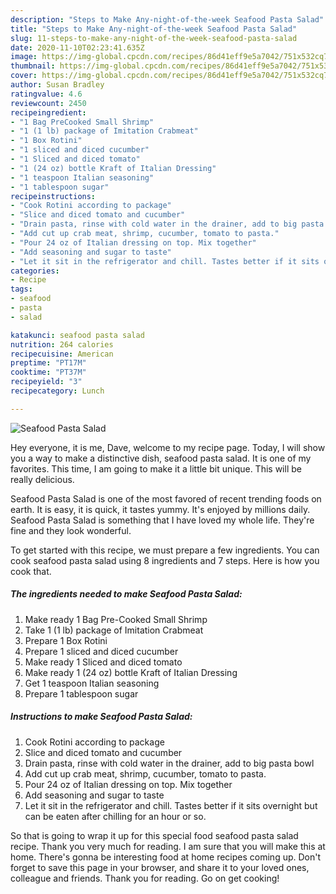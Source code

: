 ```yaml
---
description: "Steps to Make Any-night-of-the-week Seafood Pasta Salad"
title: "Steps to Make Any-night-of-the-week Seafood Pasta Salad"
slug: 11-steps-to-make-any-night-of-the-week-seafood-pasta-salad
date: 2020-11-10T02:23:41.635Z
image: https://img-global.cpcdn.com/recipes/86d41eff9e5a7042/751x532cq70/seafood-pasta-salad-recipe-main-photo.jpg
thumbnail: https://img-global.cpcdn.com/recipes/86d41eff9e5a7042/751x532cq70/seafood-pasta-salad-recipe-main-photo.jpg
cover: https://img-global.cpcdn.com/recipes/86d41eff9e5a7042/751x532cq70/seafood-pasta-salad-recipe-main-photo.jpg
author: Susan Bradley
ratingvalue: 4.6
reviewcount: 2450
recipeingredient:
- "1 Bag PreCooked Small Shrimp"
- "1 (1 lb) package of Imitation Crabmeat"
- "1 Box Rotini"
- "1 sliced and diced cucumber"
- "1 Sliced and diced tomato"
- "1 (24 oz) bottle Kraft of Italian Dressing"
- "1 teaspoon Italian seasoning"
- "1 tablespoon sugar"
recipeinstructions:
- "Cook Rotini according to package"
- "Slice and diced tomato and cucumber"
- "Drain pasta, rinse with cold water in the drainer, add to big pasta bowl"
- "Add cut up crab meat, shrimp, cucumber, tomato to pasta."
- "Pour 24 oz of Italian dressing on top. Mix together"
- "Add seasoning and sugar to taste"
- "Let it sit in the refrigerator and chill. Tastes better if it sits overnight but can be eaten after chilling for an hour or so."
categories:
- Recipe
tags:
- seafood
- pasta
- salad

katakunci: seafood pasta salad 
nutrition: 264 calories
recipecuisine: American
preptime: "PT17M"
cooktime: "PT37M"
recipeyield: "3"
recipecategory: Lunch

---
```



![Seafood Pasta Salad](https://img-global.cpcdn.com/recipes/86d41eff9e5a7042/751x532cq70/seafood-pasta-salad-recipe-main-photo.jpg)

Hey everyone, it is me, Dave, welcome to my recipe page. Today, I will show you a way to make a distinctive dish, seafood pasta salad. It is one of my favorites. This time, I am going to make it a little bit unique. This will be really delicious.



Seafood Pasta Salad is one of the most favored of recent trending foods on earth. It is easy, it is quick, it tastes yummy. It's enjoyed by millions daily. Seafood Pasta Salad is something that I have loved my whole life. They're fine and they look wonderful.


To get started with this recipe, we must prepare a few ingredients. You can cook seafood pasta salad using 8 ingredients and 7 steps. Here is how you cook that.

<!--inarticleads1-->

##### The ingredients needed to make Seafood Pasta Salad:

1. Make ready 1 Bag Pre-Cooked Small Shrimp
1. Take 1 (1 lb) package of Imitation Crabmeat
1. Prepare 1 Box Rotini
1. Prepare 1 sliced and diced cucumber
1. Make ready 1 Sliced and diced tomato
1. Make ready 1 (24 oz) bottle Kraft of Italian Dressing
1. Get 1 teaspoon Italian seasoning
1. Prepare 1 tablespoon sugar




<!--inarticleads2-->

##### Instructions to make Seafood Pasta Salad:

1. Cook Rotini according to package
1. Slice and diced tomato and cucumber
1. Drain pasta, rinse with cold water in the drainer, add to big pasta bowl
1. Add cut up crab meat, shrimp, cucumber, tomato to pasta.
1. Pour 24 oz of Italian dressing on top. Mix together
1. Add seasoning and sugar to taste
1. Let it sit in the refrigerator and chill. Tastes better if it sits overnight but can be eaten after chilling for an hour or so.




So that is going to wrap it up for this special food seafood pasta salad recipe. Thank you very much for reading. I am sure that you will make this at home. There's gonna be interesting food at home recipes coming up. Don't forget to save this page in your browser, and share it to your loved ones, colleague and friends. Thank you for reading. Go on get cooking!
